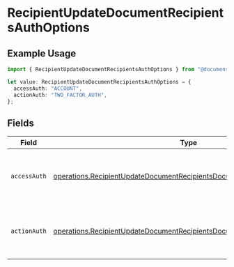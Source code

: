 # RecipientUpdateDocumentRecipientsAuthOptions

## Example Usage

```typescript
import { RecipientUpdateDocumentRecipientsAuthOptions } from "@documenso/sdk-typescript/models/operations";

let value: RecipientUpdateDocumentRecipientsAuthOptions = {
  accessAuth: "ACCOUNT",
  actionAuth: "TWO_FACTOR_AUTH",
};
```

## Fields

| Field                                                                                                                                                                  | Type                                                                                                                                                                   | Required                                                                                                                                                               | Description                                                                                                                                                            |
| ---------------------------------------------------------------------------------------------------------------------------------------------------------------------- | ---------------------------------------------------------------------------------------------------------------------------------------------------------------------- | ---------------------------------------------------------------------------------------------------------------------------------------------------------------------- | ---------------------------------------------------------------------------------------------------------------------------------------------------------------------- |
| `accessAuth`                                                                                                                                                           | [operations.RecipientUpdateDocumentRecipientsDocumentsRecipientsAccessAuth](../../models/operations/recipientupdatedocumentrecipientsdocumentsrecipientsaccessauth.md) | :heavy_check_mark:                                                                                                                                                     | The type of authentication required for the recipient to access the document.                                                                                          |
| `actionAuth`                                                                                                                                                           | [operations.RecipientUpdateDocumentRecipientsDocumentsRecipientsActionAuth](../../models/operations/recipientupdatedocumentrecipientsdocumentsrecipientsactionauth.md) | :heavy_check_mark:                                                                                                                                                     | The type of authentication required for the recipient to sign the document.                                                                                            |
